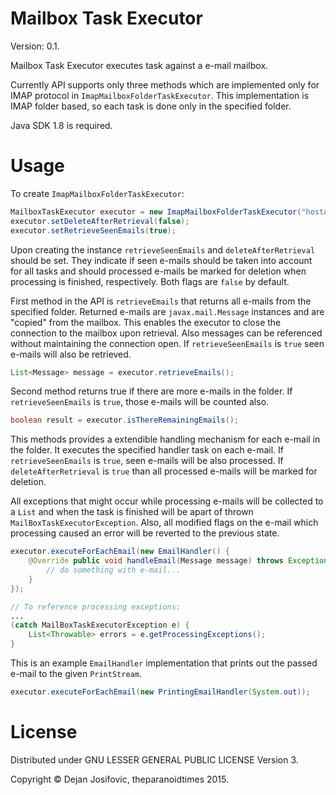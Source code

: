 # Mailbox Task Executor #

Version: 0.1.

Mailbox Task Executor executes task against a e-mail mailbox.

Currently API supports only three methods which are implemented only for IMAP
protocol in ```ImapMailboxFolderTaskExecutor```. This implementation is IMAP
folder based, so each task is done only in the specified folder.

Java SDK 1.8 is required.

# Usage #

To create ```ImapMailboxFolderTaskExecutor```:

```java
MailboxTaskExecutor executor = new ImapMailboxFolderTaskExecutor("hostAddress", "username", "password", "folderName");
executor.setDeleteAfterRetrieval(false);
executor.setRetrieveSeenEmails(true);
```
Upon creating the instance ```retrieveSeenEmails``` and ```deleteAfterRetrieval```
should be set. They indicate if seen e-mails should be taken into account for all
tasks and should processed e-mails be marked for deletion when processing is finished,
respectively. Both flags are ```false``` by default.

First method in the API is ```retrieveEmails``` that returns all e-mails from
the specified folder. Returned e-mails are ```javax.mail.Message``` instances
and are "copied" from the mailbox. This enables the executor to close the
connection to the mailbox upon retrieval. Also messages can be referenced without
maintaining the connection open. If ```retrieveSeenEmails``` is ```true``` seen e-mails
will also be retrieved.

```java
List<Message> message = executor.retrieveEmails();
```

Second method returns true if there are more e-mails in the folder. If 
```retrieveSeenEmails``` is ```true```, those e-mails will be counted also.

```java
boolean result = executor.isThereRemainingEmails();
```

This methods provides a extendible handling mechanism for each e-mail in the
folder. It executes the specified handler task on each e-mail. If 
```retrieveSeenEmails``` is ```true```, seen e-mails will be also processed. If
```deleteAfterRetrieval``` is ```true``` than all processed e-mails will be marked
for deletion.

All exceptions that might occur while processing e-mails will be collected to a 
```List``` and when the task is finished will be apart of thrown
```MailBoxTaskExecutorException```. Also, all modified flags on the e-mail which
processing caused an error will be reverted to the previous state.

```java
executor.executeForEachEmail(new EmailHandler() {
    @Override public void handleEmail(Message message) throws Exception {
        // do something with e-mail...
    }
});

// To reference processing exceptions:
...
(catch MailBoxTaskExecutorException e) {
    List<Throwable> errors = e.getProcessingExceptions();
}
```

This is an example ```EmailHandler``` implementation that prints out the passed
e-mail to the given ```PrintStream```.

```java
executor.executeForEachEmail(new PrintingEmailHandler(System.out));
```

# License #

Distributed under GNU LESSER GENERAL PUBLIC LICENSE Version 3.

Copyright © Dejan Josifovic, theparanoidtimes 2015.
